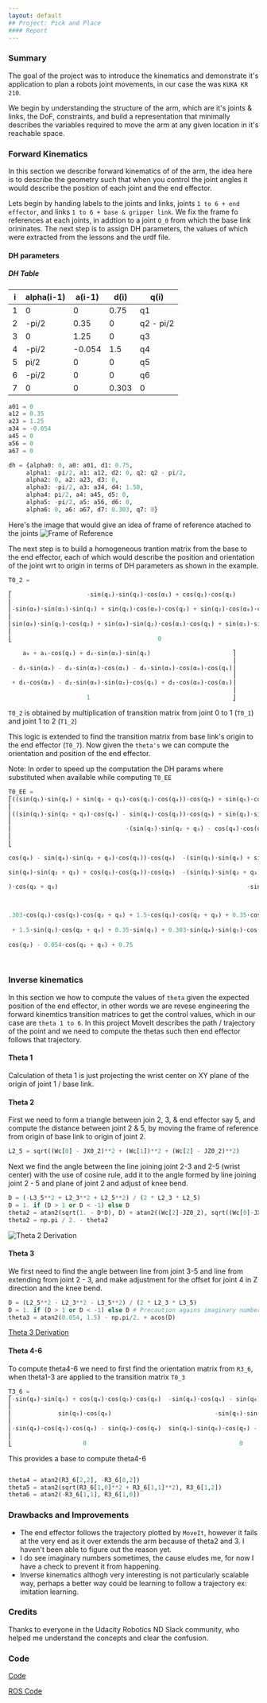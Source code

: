```yaml
---
layout: default
## Project: Pick and Place
#### Report
---
```


### Summary
The goal of the project was to introduce the kinematics and demonstrate it's application to plan a robots joint movements, in our case the was `KUKA KR 210`.

We begin by understanding the structure of the arm, which are it's joints & links, the DoF, constraints, and build a representation that minimally describes the variables required to move the arm at any given location in it's reachable space.


### Forward Kinematics

In this section we describe forward kinematics of of the arm, the idea here is to describe the geometry such that when you control the joint angles it would describe the position of each joint and the end effector. 

Lets begin by handing labels to the joints and links, joints `1 to 6 + end effector`, and links `1 to 6 + base & gripper link`. We fix the frame fo references at each joints, in addtion to a joint `O_0` from which the base link orininates. The next step is to assign DH parameters, the values of which were extracted from the lessons and the urdf file.

#### DH parameters

##### DH Table

| i | alpha(i-1) | a(i-1) | d(i) | q(i) |
|---|------------|--------|------|------|
| 1 | 0          | 0      | 0.75 | q1   |
| 2 | -pi/2      | 0.35   | 0    | q2 - pi/2 |
| 3 | 0          | 1.25   | 0    | q3   |
| 4 | -pi/2      | -0.054 | 1.5  | q4   |
| 5 | pi/2       | 0      | 0    | q5   |
| 6 | -pi/2      | 0      | 0    | q6   |
| 7 | 0          | 0      | 0.303| 0    |



```python
a01 = 0
a12 = 0.35
a23 = 1.25
a34 = -0.054
a45 = 0
a56 = 0
a67 = 0

dh = {alpha0: 0, a0: a01, d1: 0.75,
     alpha1: -pi/2, a1: a12, d2: 0, q2: q2 - pi/2,
     alpha2: 0, a2: a23, d3: 0,
     alpha3: -pi/2, a3: a34, d4: 1.50,
     alpha4: pi/2, a4: a45, d5: 0,
     alpha5: -pi/2, a5: a56, d6: 0,
     alpha6: 0, a6: a67, d7: 0.303, q7: 0}

```

Here's the image that would give an idea of frame of reference atached to the joints
![Frame of Reference](https://github.com/argmin/rarm/blob/master/for.jpg)


The next step is to build a homogeneous trantion matrix from the base to the end effector, each of which would describe the position and orientation of the joint wrt to origin in terms of DH parameters as shown in the example.

```python
T0_2 =

⎡                     -sin(q₁)⋅sin(q₂)⋅cos(α₁) + cos(q₁)⋅cos(q₂)                                            -sin(q₁)⋅cos(α₁)⋅cos(q₂) - sin(q₂)⋅cos(q₁)                                    sin(α₁)⋅sin(q₁)                                  
⎢                                                                                                                                                                                                                                          
⎢-sin(α₀)⋅sin(α₁)⋅sin(q₂) + sin(q₁)⋅cos(α₀)⋅cos(q₂) + sin(q₂)⋅cos(α₀)⋅cos(α₁)⋅cos(q₁)  -sin(α₀)⋅sin(α₁)⋅cos(q₂) - sin(q₁)⋅sin(q₂)⋅cos(α₀) + cos(α₀)⋅cos(α₁)⋅cos(q₁)⋅cos(q₂)  -sin(α₀)⋅cos(α₁) - sin(α₁)⋅cos(α₀)⋅cos(q₁)  a₁⋅sin(q₁)⋅cos(α₀)
⎢                                                                                                                                                                                                                                          
⎢sin(α₀)⋅sin(q₁)⋅cos(q₂) + sin(α₀)⋅sin(q₂)⋅cos(α₁)⋅cos(q₁) + sin(α₁)⋅sin(q₂)⋅cos(α₀)   -sin(α₀)⋅sin(q₁)⋅sin(q₂) + sin(α₀)⋅cos(α₁)⋅cos(q₁)⋅cos(q₂) + sin(α₁)⋅cos(α₀)⋅cos(q₂)  -sin(α₀)⋅sin(α₁)⋅cos(q₁) + cos(α₀)⋅cos(α₁)  a₁⋅sin(α₀)⋅sin(q₁)
⎢                                                                                                                                                                                                                                          
⎣                                         0                                                                                     0                                                                0                                         

    a₀ + a₁⋅cos(q₁) + d₂⋅sin(α₁)⋅sin(q₁)                       ⎤
                                                               ⎥
 - d₁⋅sin(α₀) - d₂⋅sin(α₀)⋅cos(α₁) - d₂⋅sin(α₁)⋅cos(α₀)⋅cos(q₁)⎥
                                                               ⎥
 + d₁⋅cos(α₀) - d₂⋅sin(α₀)⋅sin(α₁)⋅cos(q₁) + d₂⋅cos(α₀)⋅cos(α₁)⎥
                                                               ⎥
                      1                                        ⎦


```

`T0_2` is obtained by multiplication of transition matrix from joint 0 to 1 (`T0_1`) and joint 1 to 2 (`T1_2`)

This logic is extended to find the transition matrix from base link's origin to the end effector (`T0_7`). Now given the `theta's` we can compute the orientation and position of the end effector.


Note: In order to speed up the computation the DH params where substituted when available while computing `T0_EE`

```python
T0_EE = 
⎡((sin(q₁)⋅sin(q₄) + sin(q₂ + q₃)⋅cos(q₁)⋅cos(q₄))⋅cos(q₅) + sin(q₅)⋅cos(q₁)⋅cos(q₂ + q₃))⋅cos(q₆) - (-sin(q₁)⋅cos(q₄) + sin(q₄)⋅sin(q₂ + q₃)⋅cos(q₁))⋅sin(q₆)  -((sin(q₁)⋅sin(q₄) + sin(q₂ + q₃)⋅cos(q₁)⋅cos(q₄))⋅cos(q₅) + sin(q₅)⋅cos(q₁)⋅cos(q₂ + q₃))⋅sin(q₆) + (sin(q₁)⋅
⎢
⎢((sin(q₁)⋅sin(q₂ + q₃)⋅cos(q₄) - sin(q₄)⋅cos(q₁))⋅cos(q₅) + sin(q₁)⋅sin(q₅)⋅cos(q₂ + q₃))⋅cos(q₆) - (sin(q₁)⋅sin(q₄)⋅sin(q₂ + q₃) + cos(q₁)⋅cos(q₄))⋅sin(q₆)   -((sin(q₁)⋅sin(q₂ + q₃)⋅cos(q₄) - sin(q₄)⋅cos(q₁))⋅cos(q₅) + sin(q₁)⋅sin(q₅)⋅cos(q₂ + q₃))⋅sin(q₆) - (sin(q₁)⋅
⎢
⎢                                -(sin(q₅)⋅sin(q₂ + q₃) - cos(q₄)⋅cos(q₅)⋅cos(q₂ + q₃))⋅cos(q₆) - sin(q₄)⋅sin(q₆)⋅cos(q₂ + q₃)                                                                  (sin(q₅)⋅sin(q₂ + q₃) - cos(q₄)⋅cos(q₅)⋅cos(q₂ + q₃))⋅sin(q₆) - sin(q₄)⋅cos(q₆
⎢
⎣                                                                              0                                                                                                                                                              0

cos(q₄) - sin(q₄)⋅sin(q₂ + q₃)⋅cos(q₁))⋅cos(q₆)  -(sin(q₁)⋅sin(q₄) + sin(q₂ + q₃)⋅cos(q₁)⋅cos(q₄))⋅sin(q₅) + cos(q₁)⋅cos(q₅)⋅cos(q₂ + q₃)  -0.303⋅sin(q₁)⋅sin(q₄)⋅sin(q₅) + 1.25⋅sin(q₂)⋅cos(q₁) - 0.303⋅sin(q₅)⋅sin(q₂ + q₃)⋅cos(q₁)⋅cos(q₄) - 0.054⋅sin(q₂ + q₃)⋅cos(q₁) + 0

sin(q₄)⋅sin(q₂ + q₃) + cos(q₁)⋅cos(q₄))⋅cos(q₆)  -(sin(q₁)⋅sin(q₂ + q₃)⋅cos(q₄) - sin(q₄)⋅cos(q₁))⋅sin(q₅) + sin(q₁)⋅cos(q₅)⋅cos(q₂ + q₃)  1.25⋅sin(q₁)⋅sin(q₂) - 0.303⋅sin(q₁)⋅sin(q₅)⋅sin(q₂ + q₃)⋅cos(q₄) - 0.054⋅sin(q₁)⋅sin(q₂ + q₃) + 0.303⋅sin(q₁)⋅cos(q₅)⋅cos(q₂ + q₃)

)⋅cos(q₂ + q₃)                                                     -sin(q₅)⋅cos(q₄)⋅cos(q₂ + q₃) - sin(q₂ + q₃)⋅cos(q₅)                                                            -0.303⋅sin(q₅)⋅cos(q₄)⋅cos(q₂ + q₃) - 0.303⋅sin(q₂ + q₃)⋅cos(q₅) - 1.5⋅sin(q₂ + q₃) + 1.25⋅

                                                                                            0                                                                                                                                                    1

.303⋅cos(q₁)⋅cos(q₅)⋅cos(q₂ + q₃) + 1.5⋅cos(q₁)⋅cos(q₂ + q₃) + 0.35⋅cos(q₁)⎤
                                                                           ⎥
 + 1.5⋅sin(q₁)⋅cos(q₂ + q₃) + 0.35⋅sin(q₁) + 0.303⋅sin(q₄)⋅sin(q₅)⋅cos(q₁) ⎥
                                                                           ⎥
cos(q₂) - 0.054⋅cos(q₂ + q₃) + 0.75                                        ⎥
                                                                           ⎥
                                                                           ⎦

```

### Inverse kinematics

In this section we how to compute the values of `theta` given the expected position of the end effector, in other words we are revese engineering the forward kinemtics transition matrices to get the control values, which in our case are `theta 1 to 6`. In this project MoveIt describes the path / trajectory of the point and we need to compute the thetas such then end effector follows that trajectory.

#### Theta 1
Calculation of theta 1 is just projecting the wrist center on XY plane of the origin of joint 1 / base link.

#### Theta 2
First we need to form a triangle between join 2, 3, & end effector say 5, and compute the distance between joint 2 & 5, by moving the frame of reference from origin of base link to origin of joint 2.

```python
L2_5 = sqrt((Wc[0] - JX0_2)**2 + (Wc[1])**2 + (Wc[2] - JZ0_2)**2)
```
Next we find the angle between the line joining joint 2-3 and 2-5 (wrist center) with the use of cosine rule, add it to the angle formed by line joining joint 2 - 5 and plane of joint 2 and adjust of knee bend.

```python
D = (-L3_5**2 + L2_3**2 + L2_5**2) / (2 * L2_3 * L2_5)
D = 1. if (D > 1 or D < -1) else D
theta2 = atan2(sqrt(1. - D*D), D) + atan2((Wc[2]-JZ0_2), sqrt((Wc[0]-JX0_2)**2 + (Wc[1])**2))
theta2 = np.pi / 2. - theta2

```

![Theta 2 Derivation](https://github.com/argmin/rarm/blob/master/theta2.jpg)

#### Theta 3
We first need to find the angle between line from joint 3-5 and line from extending from joint 2 - 3, and make adjustment for the offset for joint 4 in Z direction and the knee bend.

```python
D = (L2_5**2 - L2_3**2 - L3_5**2) / (2 * L2_3 * L3_5)
D = 1. if (D > 1 or D < -1) else D # Precaution agains imaginary numbers
theta3 = atan2(0.054, 1.5) - np.pi/2. + acos(D)

``` 

[Theta 3 Derivation](https://github.com/argmin/rarm/blob/master/theta3.jpg)

#### Theta 4-6
To compute theta4-6 we need to first find the orientation matrix from `R3_6`, when theta1-3 are applied to the transition matrix `T0_3`


```python
T3_6 =
⎡-sin(q₄)⋅sin(q₆) + cos(q₄)⋅cos(q₅)⋅cos(q₆)  -sin(q₄)⋅cos(q₆) - sin(q₆)⋅cos(q₄)⋅cos(q₅)  -sin(q₅)⋅cos(q₄)  -0.054⎤
⎢                                                                                                                ⎥
⎢             sin(q₅)⋅cos(q₆)                             -sin(q₅)⋅sin(q₆)                   cos(q₅)        1.5  ⎥
⎢                                                                                                                ⎥
⎢-sin(q₄)⋅cos(q₅)⋅cos(q₆) - sin(q₆)⋅cos(q₄)  sin(q₄)⋅sin(q₆)⋅cos(q₅) - cos(q₄)⋅cos(q₆)   sin(q₄)⋅sin(q₅)     0   ⎥
⎢                                                                                                                ⎥
⎣                    0                                           0                              0            1   ⎦

```

This provides a base to compute theta4-6

```python

theta4 = atan2(R3_6[2,2], -R3_6[0,2])
theta5 = atan2(sqrt(R3_6[1,0]**2 + R3_6[1,1]**2), R3_6[1,2])
theta6 = atan2(-R3_6[1,1], R3_6[1,0])

```


### Drawbacks and Improvements
* The end effector follows the trajectory plotted by `MoveIt`, however it fails at the very end as it over extends the arm because of theta2 and 3. I haven't been able to figure out the reason yet.
* I do see imaginary numbers sometimes, the cause eludes me, for now I have a check to prevent it from happening.
* Inverse kinematics althogh very interesting is not particularly scalable way, perhaps a better way could be learning to follow a trajectory ex: imitation learning.


### Credits
Thanks to everyone in the Udacity Robotics ND Slack community, who helped me understand the concepts and clear the confusion.

### Code
[Code](https://github.com/argmin/rarm/)

[ROS Code](https://github.com/udacity/RoboND-Kinematics-Project) 

